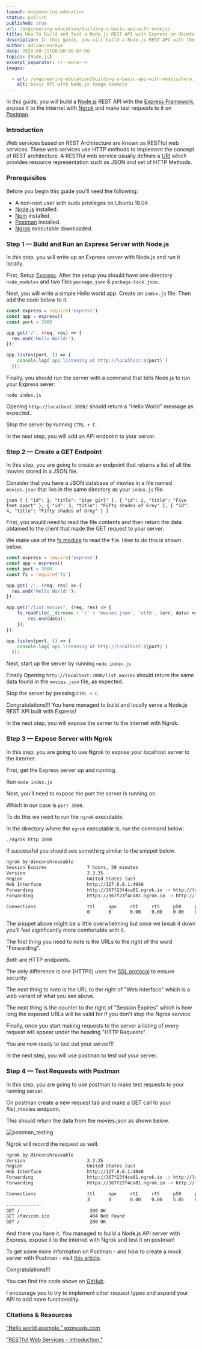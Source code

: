 ```yaml
---
layout: engineering-education
status: publish
published: true
url: /engineering-education/building-a-basic-api-with-nodejs/
title: How To Build and Test a Node.js REST API with Express on Ubuntu 18.04
description: In this guide, you will build a Node.js REST API with the Express Framework, expose it to the internet with Ngrok.
author: adrian-murage
date: 2020-08-25T00:00:00-07:00
topics: [Node.js]
excerpt_separator: <!--more-->
images:

  - url: /engineering-education/building-a-basic-api-with-nodejs/hero.jpg
    alt: basic API with Node.js image example
---
```

In this guide, you will build a [Node.js](https://nodejs.dev/learn) REST API with the [Express Framework](http://expressjs.com/), expose it to the internet with [Ngrok](https://ngrok.com/docs) and make test requests to it on [Postman](https://www.postman.com/).
<!--more-->

### Introduction
Web services based on REST Architecture are known as RESTful web services. These web services use HTTP methods to implement the concept of REST architecture. A RESTful web service usually defines a [URI](https://en.wikipedia.org/wiki/Uniform_Resource_Identifier) which provides resource representation such as JSON and set of HTTP Methods.

### Prerequisites
Before you begin this guide you'll need the following:

- A non-root user with sudo privileges on Ubuntu 18.04
- [Node.js](https://github.com/nodesource/distributions/blob/master/README.md#debinstall) installed.
- [Npm](https://github.com/nodesource/distributions/blob/master/README.md#debinstall) installed.
- [Postman](https://www.postman.com/product/api-client/) installed.
- [Ngrok](https://ngrok.com/download) executable downloaded.

### Step 1 — Build and Run an Express Server with Node.js
In this step, you will write up an Express server with Node.js and run it locally.

First, Setup [Express](http://expressjs.com/en/starter/installing.html).
After the setup you should have one directory `node_modules` and two files `package.json` & `package-lock.json`.

Next, you will write a simple Hello world app.
Create an `index.js` file. Then add the code below to it.

```JavaScript
const express = require('express')
const app = express()
const port = 3000

app.get('/', (req, res) => {
  res.end('Hello World!');
});

app.listen(port, () => {
    console.log(`app listening at http://localhost:${port}`)
  });

```

Finally, you should run the server with a command that tells Node.js to run your Express sever:

`node index.js`

Opening `http://localhost:3000/` should return a "Hello World" message as expected.

Stop the server by running `CTRL + C`.

In the next step, you will add an API endpoint to your server.

### Step 2 — Create a GET Endpoint
In this step, you are going to create an endpoint that returns a list of all the movies stored in a JSON file.

Consider that you have a JSON database of movies in a file named `movies.json` that lies in the same directory as your `index.js` file.

`json
[
    {
      "id": 1,
      "title": "Star girl"
    },
    {
      "id": 2,
      "title": "Five feet apart"
    },
    {
      "id": 3,
      "title": "Fifty shades of Grey"
    },
    {
      "id": 4,
      "title": "Fifty shades of Grey"
    }
]
`

First, you would need to read the file contents and then return the data obtained to the client that made the GET request to your server.

We make use of the [fs module](https://nodejs.org/api/fs.html#fs_file_system) to read the file.
How to do this is shown below.

```JavaScript
const express = require('express')
const app = express()
const port = 3000
const fs = require('fs')

app.get('/', (req, res) => {
  res.end('Hello World!');
});

app.get("/list_movies", (req, res) => {
    fs.readFile(__dirname + '/' + 'movies.json', 'utf8', (err, data) => {
        res.end(data);
    });
});

app.listen(port, () => {
    console.log(`app listening at http://localhost:${port}`)
  });
```

Next, start up the server by running `node index.js`

Finally Opening `http://localhost:3000/list_movies` should return the same data found in the `movies.json` file, as expected.

Stop the server by pressing `CTRL + C`.

Congratulations!!! You have managed to build and locally serve a Node.js REST API built with Express!

In the next step, you will expose the server to the internet with Ngrok.

### Step 3 — Expose Server with Ngrok
In this step, you are going to use Ngrok to expose your localhost server to the internet.

First, get the Express server up and running.

Run `node index.js`

Next, you'll need to expose the port the server is running on.

Which in our case is `port 3000`.

To do this we need to run the `ngrok` executable.

In the directory where the `ngrok` executable is, run the command below:

```bash
./ngrok http 3000
```

If successful you should see something similar to the snippet below.

```bash
ngrok by @inconshreveable                                                                                                    (Ctrl+C to quit)                                                                                                                                             Session Status                online
Session Expires               7 hours, 59 minutes
Version                       2.3.35
Region                        United States (us)
Web Interface                 http://127.0.0.1:4040
Forwarding                    http://367f23f4ca81.ngrok.io -> http://localhost:3000
Forwarding                    https://367f23f4ca81.ngrok.io -> http://localhost:3000

Connections                   ttl     opn     rt1     rt5     p50     p90
                              0       0       0.00    0.00    0.00    0.00
```

The snippet above might be a little overwhelming but once we break it down you'll feel significantly more comfortable with it.

The first thing you need to note is the URLs to the right of the word "Forwarding".

Both are HTTP endpoints.

The only difference is one (HTTPS) uses the [SSL protocol](https://www.ibm.com/support/knowledgecenter/en/SSYKE2_7.1.0/com.ibm.java.security.component.71.doc/security-component/jsse2Docs/ssloverview.html) to ensure security.

The next thing to note is the URL to the right of "Web Interface" which is a web variant of what you see above.

The next thing is the counter to the right of "Session Expires" which is how long the exposed URLs will be valid for if you don't stop the Ngrok service.

Finally, once you start making requests to the server a listing of every request will appear under the heading "HTTP Requests".

You are now ready to test out your server!!!

In the next step, you will use postman to test out your server.

### Step 4 — Test Requests with Postman
In this step, you are going to use postman to make test requests to your running server.

On postman create a new request tab and make a GET call to your /list_movies endpoint.

This should return the data from the movies.json as shown below.

![postman_testing](/engineering-education/building-a-basic-api-with-nodejs/postman_testing.png)

Ngrok will record the request as well.

```bash
ngrok by @inconshreveable                                                                                                    (Ctrl+C to quit)                                                                                                                                             Session Status                online                                                                                                         Session Expires               6 hours, 48 minutes
Version                       2.3.35
Region                        United States (us)
Web Interface                 http://127.0.0.1:4040
Forwarding                    http://367f23f4ca81.ngrok.io -> http://localhost:3000
Forwarding                    https://367f23f4ca81.ngrok.io -> http://localhost:3000

Connections                   ttl     opn     rt1     rt5     p50     p90
                              3       0       0.00    0.00    5.05    6.32                                                                                                                                                                                                                HTTP Requests
-------------                                                                                                                                                                                                                                                                             GET /list_movies               200 OK
GET /                          200 OK
GET /favicon.ico               404 Not Found
GET /                          200 OK
```

And there you have it. You managed to build a Node.js API server with Express, expose it to the internet with Ngrok and test it on postman!

To get some more information on Postman - and how to create a mock server with Postman - visit [this article](https://www.section.io/engineering-education/guide-to-create-mock-server/).

Congratulations!!!

You can find the code above on [GitHub](https://github.com/adrianmurage/dev_journal/tree/master/apps/javascript/nodejs_api).

I encourage you to try to implement other request types and expand your API to add more functionality.

### Citations & Resources
[“Hello world example.” expressjs.com](https://expressjs.com/en/starter/hello-world.html)

[“RESTful Web Services - Introduction.”](https://www.tutorialspoint.com/restful/restful_introduction.htm)
